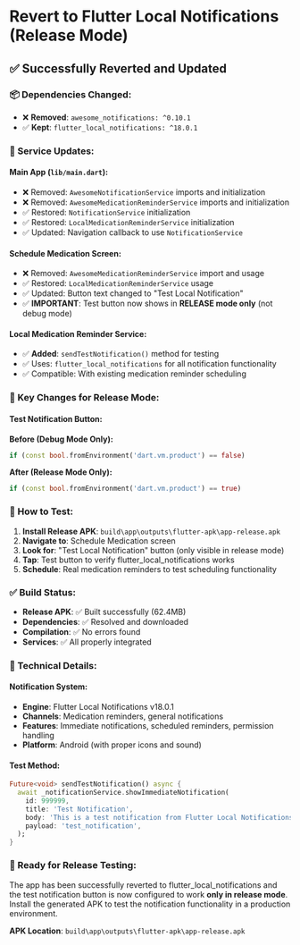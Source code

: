 # Revert to Flutter Local Notifications (Release Mode)

## ✅ **Successfully Reverted and Updated**

### **📦 Dependencies Changed:**

- ❌ **Removed**: `awesome_notifications: ^0.10.1`
- ✅ **Kept**: `flutter_local_notifications: ^18.0.1`

### **🔄 Service Updates:**

#### **Main App (`lib/main.dart`):**

- ❌ Removed: `AwesomeNotificationService` imports and initialization
- ❌ Removed: `AwesomeMedicationReminderService` imports and initialization
- ✅ Restored: `NotificationService` initialization
- ✅ Restored: `LocalMedicationReminderService` initialization
- ✅ Updated: Navigation callback to use `NotificationService`

#### **Schedule Medication Screen:**

- ❌ Removed: `AwesomeMedicationReminderService` import and usage
- ✅ Restored: `LocalMedicationReminderService` usage
- ✅ Updated: Button text changed to "Test Local Notification"
- ✅ **IMPORTANT**: Test button now shows in **RELEASE mode only** (not debug mode)

#### **Local Medication Reminder Service:**

- ✅ **Added**: `sendTestNotification()` method for testing
- ✅ Uses: `flutter_local_notifications` for all notification functionality
- ✅ Compatible: With existing medication reminder scheduling

### **🎯 Key Changes for Release Mode:**

#### **Test Notification Button:**

**Before (Debug Mode Only):**

```dart
if (const bool.fromEnvironment('dart.vm.product') == false)
```

**After (Release Mode Only):**

```dart
if (const bool.fromEnvironment('dart.vm.product') == true)
```

### **📱 How to Test:**

1. **Install Release APK**: `build\app\outputs\flutter-apk\app-release.apk`
2. **Navigate to**: Schedule Medication screen
3. **Look for**: "Test Local Notification" button (only visible in release mode)
4. **Tap**: Test button to verify flutter_local_notifications works
5. **Schedule**: Real medication reminders to test scheduling functionality

### **✅ Build Status:**

- **Release APK**: ✅ Built successfully (62.4MB)
- **Dependencies**: ✅ Resolved and downloaded
- **Compilation**: ✅ No errors found
- **Services**: ✅ All properly integrated

### **🔧 Technical Details:**

#### **Notification System:**

- **Engine**: Flutter Local Notifications v18.0.1
- **Channels**: Medication reminders, general notifications
- **Features**: Immediate notifications, scheduled reminders, permission handling
- **Platform**: Android (with proper icons and sound)

#### **Test Method:**

```dart
Future<void> sendTestNotification() async {
  await _notificationService.showImmediateNotification(
    id: 999999,
    title: 'Test Notification',
    body: 'This is a test notification from Flutter Local Notifications',
    payload: 'test_notification',
  );
}
```

### **🎉 Ready for Release Testing:**

The app has been successfully reverted to flutter_local_notifications and the test notification button is now configured to work **only in release mode**. Install the generated APK to test the notification functionality in a production environment.

**APK Location**: `build\app\outputs\flutter-apk\app-release.apk`
